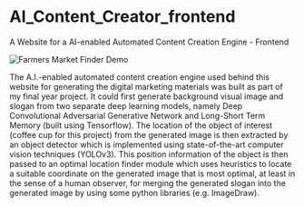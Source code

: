 # AI_Content_Creator_frontend
 A Website for a AI-enabled Automated Content Creation Engine - Frontend

![Farmers Market Finder Demo](gifs/ai_content_creator_2.gif)

The A.I.-enabled automated content creation engine used behind this website for generating the digital marketing materials was built as part of my final year project. It could first generate background visual image and slogan from two separate deep learning models, namely Deep Convolutional Adversarial Generative Network and Long-Short Term Memory (built using Tensorflow). The location of the object of interest (coffee cup for this project) from the generated image is then extracted by an object detector which is implemented using state-of-the-art computer vision techniques (YOLOv3). This position information of the object is then passed to an optimal location finder module which uses heuristics to locate a suitable coordinate on the generated image that is most optimal, at least in the sense of a human observer, for merging the generated slogan into the generated image by using some python libraries (e.g. ImageDraw).

